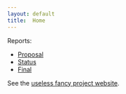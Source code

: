 ```yaml
---
layout: default
title:  Home
---
```


[Source code]: (https://github.com/kexuejia911/Avengers/tree/master/codes)

Reports:

- [Proposal](https://github.com/kexuejia911/Avengers/blob/master/reports/proposal.md)
- [Status](https://github.com/kexuejia911/Avengers/blob/master/reports/status%20report.md)
- [Final](https://github.com/kexuejia911/Avengers/blob/master/reports/final.md)

See the [useless fancy project website][quickref].


[quickref]: https://stevendesora.wix.com/avengers
